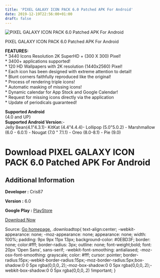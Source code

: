```yaml
---
title: 'PIXEL GALAXY ICON PACK 6.0 Patched APK For Android'
date: 2019-12-19T22:56:00+01:00
draft: false
---
```


![PIXEL GALAXY ICON PACK 6.0 Patched APK For Android](https://i0.wp.com/apkhome.net/wp-content/uploads/2019/12/PIXEL-GALAXY-ICON-PACK-6.0-Patched.png "PIXEL GALAXY ICON PACK 6.0 Patched APK For Android")

  

PIXEL GALAXY ICON PACK 6.0 Patched APK For Android

**FEATURES:**  
\* 3440 Icons Resolution 2K SuperHD + (300 X 300) Pixel!  
\* 3400+ applications supported!  
\* 120 HD Wallpapers with 2K resolution (1440x2560) Pixel!  
\* Each icon has been designed with extreme attention to detail!  
\* Blunt corners faithfully reproduced like the original!  
\* Process of rendering triple icons!  
\* Automatic masking of missing icons!  
\* Dynamic calendar for App Stock and Google Calendar!  
\* Request for missing icons directly via the application  
\* Update of periodicals guaranteed!

**Supported Android**  
{4.0 and UP}  
**Supported Android Version**:-  
Jelly Bean(4.1"4.3.1)- KitKat (4.4"4.4.4)- Lollipop (5.0"5.0.2) - Marshmallow (6.0 - 6.0.1) - Nougat (7.0 " 7.1.1) - Oreo (8.0-8.1) - Pie (9.0)

Download PIXEL GALAXY ICON PACK 6.0 Patched APK For Android
===========================================================

Additional Information
----------------------

**Developer :** Cris87

**Version :** 6.0

**Google Play :** [PlayStore](https://play.google.com/store/apps/details?id=com.cris87.pixels8)

  

[Download Now](https://store4app.co/post/pixel-galaxy-icon-pack-6-0-patched-apk-for-android_1576790316)

  
Source: [Go homepage.](https://store4app.co/post/pixel-galaxy-icon-pack-6-0-patched-apk-for-android_1576790316) .downloadtop{ text-align:center; -webkit-appearance: none; -moz-appearance: none; appearance: none; width: 100%; padding: 9px 9px 11px 13px; background-color: #0EBD3F; border: none; color:#fff; border-radius: 3px; outline: none; font-weight;bold; font: 20px 'Open Sans', sans-serif; -webkit-font-smoothing: antialiased; -moz-osx-font-smoothing: grayscale; color: #fff; cursor: pointer; border-radius:15px;-webkit-border-radius:15px;-moz-border-radius:5px;box-shadow:0 0 5px rgba(0,0,0,.2);-moz-box-shadow:0 0 5px rgba(0,0,0,.2);-webkit-box-shadow:0 0 5px rgba(0,0,0,.2) !important; }